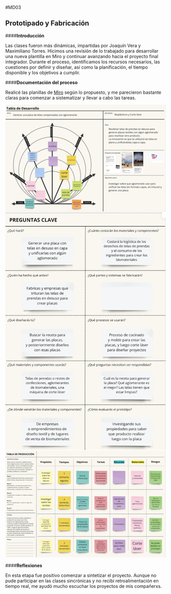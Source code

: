 #MD03


## **Prototipado y Fabricación**

####**Introducción**

Las clases fueron más dinámicas, impartidas por Joaquín Vera y Maximiliano Torres. Hicimos una revisión de lo trabajado para desarrollar una nueva plantilla en Miro y continuar avanzando hacia el proyecto final integrador. Durante el proceso, identificamos los recursos necesarios, las cuestiones por definir y diseñar, así como la planificación, el tiempo disponible y los objetivos a cumplir.

####**Documentación del proceso**

Realicé las planillas de [Miro](https://miro.com/app/board/uXjVKlm1tIk=/) según lo propuesto, y me parecieron bastante claras para comenzar a sistematizar y llevar a cabo las tareas.

![Miro](../images/MD03/uno.png)
![Miro](../images/MD03/dos.png)
![Miro](../images/MD03/tres.png)


####**Reflexiones**

En esta etapa fue positivo comenzar a sintetizar el proyecto. Aunque no pude participar en las clases sincrónicas y no recibí retroalimentación en tiempo real, me ayudó mucho escuchar los proyectos de mis compañerxs. 


